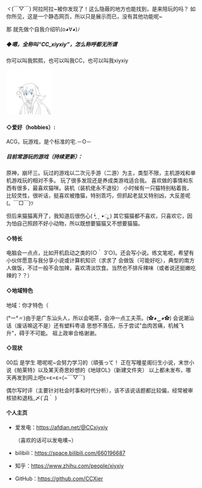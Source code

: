 ヾ(￣▽￣)
阿拉阿拉~被你发现了！这么隐蔽的地方也能找到，是来陪玩的吗？
如你所见，这是一个静态网页，所以只是展示而已，没有其他功能呢~

那 就先做个自我介绍叭(o◕∀◕)ﾉ

##### ◆嗯，全称叫“CC_xiyxiy”，怎么称呼都无所谓
你可以叫我熙熙，也可以叫我CC，也可以叫我xiyxiy

![xiyxiy](/zhaopian.jpg)


#### ◇爱好（hobbies）:
ACG，玩游戏，是个标准的宅.－O－
##### 目前常游玩的游戏（持续更新）：

原神，崩坏三。玩过的游戏以二次元手游（二游）为主，类型不限，主机游戏和单机游戏玩的相对不多。
玩了很多发现还是养成类游戏适合我。
喜欢做的事情和东西有很多，最喜欢猫咪。装机（装机佬永不退役）
小时候有一只猫特别粘着我，比较灵性，很听话，挺喜欢被撸猫，特别乖巧，但抓起老鼠又特别凶，大反差呢(。￣□￣)ﾂ   

但后来猫猫离开了，我知道后很伤心( •̥́ ˍ •ू ) 
其它猫猫都不喜欢，只喜欢它，因为怕自己照顾不好小动物，所以既想要猫猫又不想要猫猫。

#### ◇特长 
电脑会一点点，比如开机启动之类的(○｀ 3′○)。还会写小说。练文笔呢，希望有小伙伴愿意与我分享小说或计算机知识（求求了
会做饭（可能好吃），典型的南方人做饭，不过一般不会加辣，喜欢清淡饮食。当然也不排斥辣味（或者说还挺嫩吃辣的？？）

#### ◇地域特色
地域：你才特色（

(°ー°〃)由于是广东汕头人，所以会喝茶，会冲一点工夫茶。(✿◕‿◕✿)
会说潮汕话（废话嘛这不是）还有塑料粤语
思想不落伍，乐于尝试"血肉苦痛，机械飞升"，碍于不可能。
祖上政审合格谢谢。

#### ◇现状

00后 是学生
嗯呢呢~会努力学习的（頑張って！
正在写曈星阁衍生小说，末世小说《帕莱特》以及某天奇思妙想的《地球OL》（新建文件夹）
以上都未发布，哪天再发到网上吧ε=ε=ε=(~￣▽￣)

偶尔写时评（主要针对社会时事和时代分析），该不该说话题都比较偏，经常被审核锁和退档_〆(´Д｀ )

#### 个人主页
- 爱发电：https://afdian.net/@CCxiyxiy

  （喜欢的话可以发电噢~）

- bilibili：https://space.bilibili.com/660196687

- 知乎：https://www.zhihu.com/people/xiyxiy

- GitHub：https://github.com/CCXier
